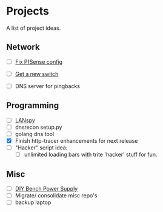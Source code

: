 # Projects

A list of project ideas.

## Network

- [ ] [Fix PfSense config](fix-pfsense-config)
- [ ] [Get a new switch](new-switch)
- [ ] DNS server for pingbacks


## Programming

- [ ] [LANspy](LANspy)
- [ ] dnsrecon setup.py
- [ ] golang dns tool
- [X] Finish http-tracer enhancements for next release
- [ ] "Hacker" script idea:
  - [ ] unlimited loading bars with trite 'hacker' stuff for fun.

## Misc

- [ ] [DIY Bench Power Supply](diy-bench-psu)
- [ ] Migrate/ consolidate misc repo's
- [ ] backup laptop
